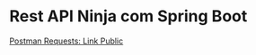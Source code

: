 # Rest API Ninja com Spring Boot

[Postman Requests: Link Public](https://www.getpostman.com/collections/af278e6d9c3b8ff27930)
